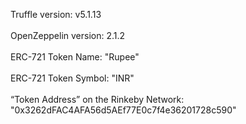 Truffle version: v5.1.13<br /> <br /> 
OpenZeppelin version: 2.1.2<br /> <br /> 
ERC-721 Token Name: "Rupee"<br /> <br /> 
ERC-721 Token Symbol: "INR"<br /> <br /> 
“Token Address” on the Rinkeby Network: "0x3262dFAC4AFA56d5AEf77E0c7f4e36201728c590"
